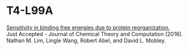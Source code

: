 # T4-L99A
[Sensitivity in binding free energies due to protein reorganization.](http://pubs.acs.org/doi/abs/10.1021/acs.jctc.6b00532)  
Just Accepted - Journal of Chemical Theory and Computation (2016).  
Nathan M. Lim, Lingle Wang, Robert Abel, and David L. Mobley.  
